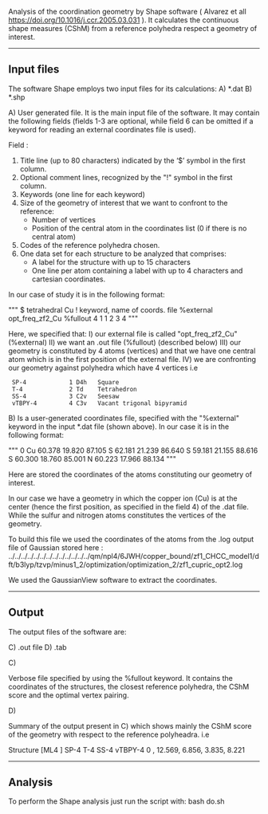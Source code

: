 Analysis of the coordination geometry by Shape software
( Alvarez et all https://doi.org/10.1016/j.ccr.2005.03.031 ).
It calculates the continuous shape measures (CShM) from a reference
polyhedra respect a geometry of interest.

-------------
Input files
-------------

The software Shape employs two input files for its calculations:
A) *.dat
B) *.shp



A) 
User generated file. It is the main input file of the software. It may contain
the following fields (fields 1-3 are optional, while field 6 can be omitted if
a keyword for reading an external coordinates file is used).


Field : 
1) Title line (up to 80 characters) indicated by the ‘$’ symbol in the first column.
2) Optional comment lines, recognized by the "!" symbol in the first column.
3) Keywords (one line for each keyword)
4) Size of the geometry of interest that we want to confront to the reference:
    - Number of vertices
    - Position of the central atom in the coordinates list (0 if there is no central atom)
5) Codes of the reference polyhedra chosen. 
6) One data set for each structure to be analyzed that comprises:
   - A label for the structure with up to 15 characters 
   - One line per atom containing a label with up to 4 characters
     and cartesian coordinates.

In our case of study it is in the following format: 

"""
$ tetrahedral Cu
! keyword, name of coords. file
%external   opt_freq_zf2_Cu
%fullout
4 1
1 2 3 4
"""

Here, we specified that:
I) our external file is called "opt_freq_zf2_Cu" (%external)
II) we want an .out file (%fullout) (described below)
III) our geometry is constituted by 4 atoms (vertices) and that we have one central 
   atom which is in the first position of the external file.
IV) we are confronting our geometry against polyhedra which have 4 vertices
   i.e

     SP-4            1 D4h   Square
     T-4             2 Td    Tetrahedron
     SS-4            3 C2v   Seesaw
     vTBPY-4         4 C3v   Vacant trigonal bipyramid


B) Is a user-generated coordinates file, specified with the "%external"
keyword in the input *.dat file (shown above). In our case it is in the 
following format:

"""
0
  Cu  60.378  19.820  87.105
  S   62.181  21.239  86.640
  S   59.181  21.155  88.616
  S   60.300  18.760  85.001
  N   60.223  17.966  88.134
"""

Here are stored the coordinates of the atoms constituting our 
geometry of interest. 

In our case we have a geometry in which the copper ion (Cu) is at the 
center (hence the first position, as specified in the field 4) 
of the .dat file. While the sulfur and nitrogen atoms constitutes the vertices of the geometry. 

To build this file we used the coordinates of the atoms from the .log output file of Gaussian stored here :
../../../../../../../../../../../../../qm/npl4/6JWH/copper_bound/zf1_CHCC_model1/dft/b3lyp/tzvp/minus1_2/optimization/optimization_2/zf1_cupric_opt2.log 

We used the GaussianView software to extract the coordinates.

-------------
Output
-------------

The output files of the software are:

C) .out file
D) .tab

C)

Verbose file specified by using the %fullout keyword. It contains the coordinates of the
structures, the closest reference polyhedra, the CShM score and the optimal vertex pairing.

D) 

Summary of the output present in C) which shows mainly the CShM score of the geometry
with respect to the reference polyheadra. 
i.e


Structure [ML4 ]         SP-4          T-4         SS-4      vTBPY-4
 0              ,      12.569,       6.856,       3.835,       8.221



-------------
Analysis
-------------
To perform the Shape analysis just run the script with:
bash do.sh


